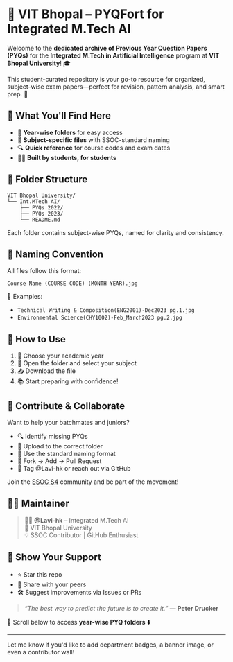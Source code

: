 # 🤖 VIT Bhopal – PYQFort for Integrated M.Tech AI

Welcome to the **dedicated archive of Previous Year Question Papers (PYQs)** for the **Integrated M.Tech in Artificial Intelligence** program at **VIT Bhopal University**! 🎓

This student-curated repository is your go-to resource for organized, subject-wise exam papers—perfect for revision, pattern analysis, and smart prep. 🧠


## 🚀 What You'll Find Here

- 📂 **Year-wise folders** for easy access  
- 📄 **Subject-specific files** with SSOC-standard naming  
- 🔍 **Quick reference** for course codes and exam dates  
- 🧑‍💻 **Built by students, for students**


## 📁 Folder Structure

```
VIT Bhopal University/
└── Int.MTech AI/
    ├── PYQs 2022/
    ├── PYQs 2023/
    └── README.md
```

Each folder contains subject-wise PYQs, named for clarity and consistency.



## 🧾 Naming Convention

All files follow this format:

```
Course Name (COURSE CODE) (MONTH YEAR).jpg
```

🔸 Examples:
- `Technical Writing & Composition(ENG2001)-Dec2023 pg.1.jpg`
- `Environmental Science(CHY1002)-Feb_March2023 pg.2.jpg`



## 🧠 How to Use

1. 📅 Choose your academic year  
2. 📂 Open the folder and select your subject  
3. 📥 Download the file 
4. 📚 Start preparing with confidence!



## 🤝 Contribute & Collaborate

Want to help your batchmates and juniors?

- 🔍 Identify missing PYQs  
- 📁 Upload to the correct folder  
- 📝 Use the standard naming format  
- 🔧 Fork → Add → Pull Request  
- 💬 Tag @Lavi-hk or reach out via GitHub

Join the [SSOC S4](https://ssoc.dev/) community and be part of the movement!



## 👨‍💻 Maintainer

> 🧑‍🎓 **@Lavi-hk** – Integrated M.Tech AI  
> 🏫 VIT Bhopal University  
> 💡 SSOC Contributor | GitHub Enthusiast



## 🌟 Show Your Support

- ⭐ Star this repo  
- 📢 Share with your peers  
- 🛠️ Suggest improvements via Issues or PRs

> _“The best way to predict the future is to create it.”_ — **Peter Drucker**



📌 Scroll below to access **year-wise PYQ folders** ⬇️

---

Let me know if you'd like to add department badges, a banner image, or even a contributor wall!
